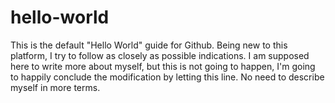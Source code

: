# hello-world
This is the default "Hello World" guide for Github. Being new to this platform, I try to follow as closely as possible indications.
I am supposed here to write more about myself, but this is not going to happen, I'm going to happily conclude the modification by letting this line. No need to describe myself in more terms.
